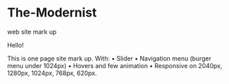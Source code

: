 # The-Modernist
web site mark up


Hello!

This is one page site mark up. 
With:
•	Slider
•	Navigation menu (burger menu under 1024px)
•	Hovers and few animation
•	Responsive on 2040px, 1280px, 1024px, 768px, 620px.
